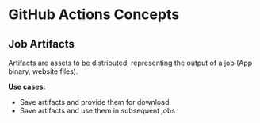 # GitHub Actions Concepts

## Job Artifacts

Artifacts are assets to be distributed, representing the output of a job (App binary, website files).

**Use cases:**

- Save artifacts and provide them for download
- Save artifacts and use them in subsequent jobs
